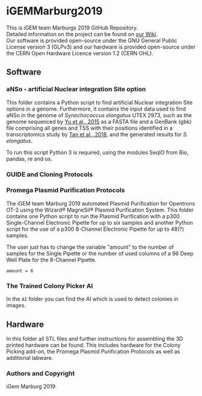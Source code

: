 # iGEMMarburg2019

This is iGEM team Marburgs 2019 GitHub Repository.<br/>
Detailed information on the project can be found on [our Wiki](https://2019.igem.org/Team:Marburg).<br/>
Our software is provided open-source under the GNU General Public License version 3 (GLPv3) and our hardware is provided open-source under the CERN Open Hardware Licence version 1.2 (CERN OHL).

## Software

### aNSo - artificial Nuclear integration Site option
This folder contains a Python script to find artificial Nuclear integration Site options in a genome. Furthermore, it contains the input data used to find aNSo in the genome of *Synechococcus elongatus* UTEX 2973, such as the genome sequenced by [Yu et al., 2015](https://doi.org/10.1038/srep08132) as a FASTA file and a GenBank (gbk) file comprising all genes and TSS with their positions identified in a transcriptomics study by [Tan et al., 2018](https://doi.org/10.1186/s13068-018-1215-8), and the generated results for *S. elongatus*.

To run this script Python 3 is required, using the modules SeqIO from Bio, pandas, re and os.



### GUIDE and Cloning Protocols



### Promega Plasmid Purification Protocols
The iGEM team Marburg 2019 automated Plasmid Purification for Opentrons OT-2 using the Wizard® MagneSil® Plasmid Purification System. This folder contains one Python script to run the Plasmid Purification with a p300 Single-Channel Electronic Pipette for up to six samples and another Python script for the use of a p300 8-Channel Electronic Pipette for up to 48(?) samples.

The user just has to change the variable "amount" to the number of samples for the Single Pipette or the number of used columns of a 96 Deep Well Plate for the 8-Channel Pipette.

```
amount = 6
```



### The Trained Colony Picker AI

In the `AI` folder you can find the AI which is used to detect colonies in images.

## Hardware
In this folder all STL files and further instructions for assembling the 3D printed hardware can be found. This includes hardware for the Colony Picking add-on, the Promega Plasmid Purification Protocols as well as additional labware.










### Authors and Copyright
iGem Marburg 2019
